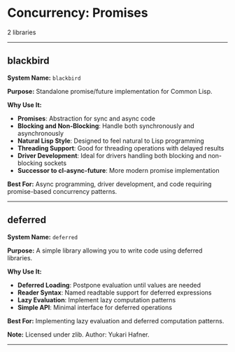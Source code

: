 # Concurrency: Promises

2 libraries

---

## blackbird

**System Name:** `blackbird`

**Purpose:** Standalone promise/future implementation for Common Lisp.

**Why Use It:**
- **Promises**: Abstraction for sync and async code
- **Blocking and Non-Blocking**: Handle both synchronously and asynchronously
- **Natural Lisp Style**: Designed to feel natural to Lisp programming
- **Threading Support**: Good for threading operations with delayed results
- **Driver Development**: Ideal for drivers handling both blocking and non-blocking sockets
- **Successor to cl-async-future**: More modern promise implementation

**Best For:** Async programming, driver development, and code requiring promise-based concurrency patterns.

---


## deferred

**System Name:** `deferred`

**Purpose:** A simple library allowing you to write code using deferred libraries.

**Why Use It:**
- **Deferred Loading**: Postpone evaluation until values are needed
- **Reader Syntax**: Named readtable support for deferred expressions
- **Lazy Evaluation**: Implement lazy computation patterns
- **Simple API**: Minimal interface for deferred operations

**Best For:** Implementing lazy evaluation and deferred computation patterns.

**Note:** Licensed under zlib. Author: Yukari Hafner.

---


